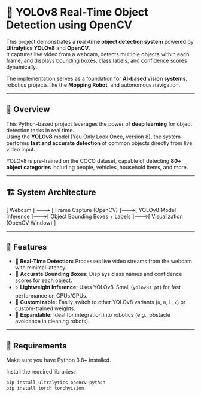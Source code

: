 # 🤖 YOLOv8 Real-Time Object Detection using OpenCV

This project demonstrates a **real-time object detection system** powered by **Ultralytics YOLOv8** and **OpenCV**.  
It captures live video from a webcam, detects multiple objects within each frame, and displays bounding boxes, class labels, and confidence scores dynamically.

The implementation serves as a foundation for **AI-based vision systems**, robotics projects like the **Mopping Robot**, and autonomous navigation.

---

## 🧠 Overview

This Python-based project leverages the power of **deep learning** for object detection tasks in real time.  
Using the **YOLOv8** model (You Only Look Once, version 8), the system performs **fast and accurate detection** of common objects directly from live video input.

YOLOv8 is pre-trained on the COCO dataset, capable of detecting **80+ object categories** including people, vehicles, household items, and more.

---

## 🏗️ System Architecture

[ Webcam ] ---> [ Frame Capture (OpenCV) ]--->[ YOLOv8 Model Inference ]--->[ Object Bounding Boxes + Labels ]--->[ Visualization (OpenCV Window) ]


---

## 🚀 Features

- 🎥 **Real-Time Detection:** Processes live video streams from the webcam with minimal latency.  
- 🧭 **Accurate Bounding Boxes:** Displays class names and confidence scores for each object.  
- ⚡ **Lightweight Inference:** Uses YOLOv8-Small (`yolov8s.pt`) for fast performance on CPUs/GPUs.  
- 🧩 **Customizable:** Easily switch to other YOLOv8 variants (`n`, `m`, `l`, `x`) or custom-trained weights.  
- 🧠 **Expandable:** Ideal for integration into robotics (e.g., obstacle avoidance in cleaning robots).  

---

## 🧩 Requirements

Make sure you have Python 3.8+ installed.

Install the required libraries:

```bash
pip install ultralytics opencv-python
pip install torch torchvision
